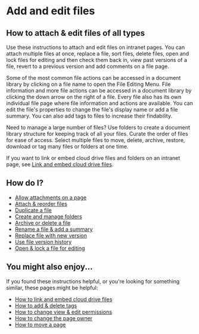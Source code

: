# Add and edit files

## How to attach & edit files of all types

Use these instructions to attach and edit files on intranet pages. You can attach multiple files at once, replace a file, sort files, delete files, open and lock files for editing and then check them back in, view past versions of a file, revert to a previous version and add comments on a file page.  
  
Some of the most common file actions can be accessed in a document library by clicking on a file name to open the File Editing Menu. File information and more file actions can be accessed in a document library by clicking the down arrow on the right of a file. Every file also has its own individual file page where file information and actions are available. You can edit the file's properties to change the file's display name or add a file summary. You can also add tags to files to increase their findability.  
  
Need to manage a large number of files? Use folders to create a document library structure for keeping track of all your files. Curate the order of files for ease of access. Select multiple files to move, delete, archive, restore, download or tag many files or folders at one time.  
  
If you want to link or embed cloud drive files and folders on an intranet page, see [Link and embed cloud drive files](../cloud-drive-integration/link-and-embed-cloud-drive-files.md).

## How do I?

* [Allow attachments on a page](allow-and-disallow-files.md)
* [Attach & reorder files](attach-and-reorder-files.md)
* [Duplicate a file](duplicate-files.md)
* [Create and manage folders](create-and-manage-folders.md)
* [Archive or delete a file](archive-or-delete-files.md)
* [Rename a file & add a summary](rename-files-and-add-file-summary.md)
* [Replace file with new version](replace-files-with-new-versions.md)
* [Use file version history](file-version-control.md)
* [Open & lock a file for editing](open-and-lock-a-file-for-editing.md)

## You might also enjoy...

If you found these instructions helpful, or you're looking for something similar, these pages might be helpful:

* [How to link and embed cloud drive files](../cloud-drive-integration/link-and-embed-cloud-drive-files.md)
* [How to add & delete tags](../tags/add-and-delete-tags.md)
* [How to change view & edit permissions](../security-settings-and-permissions/permission-to-view-and-edit.md)
* [How to change the page owner](../security-settings-and-permissions/change-the-page-owner.md)
* [How to move a page](../edit-page-contents/reorder-and-move-pages.md)

